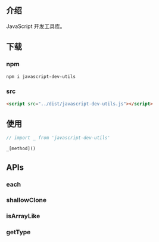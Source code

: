 ## 介绍

JavaScript 开发工具库。

## 下载

### npm

```
npm i javascript-dev-utils
```

### src

```html
<script src="../dist/javascript-dev-utils.js"></script>
```

## 使用

```javascript
// import _ from 'javascript-dev-utils'

_[method]()
```

## APIs

### each

### shallowClone

### isArrayLike

### getType